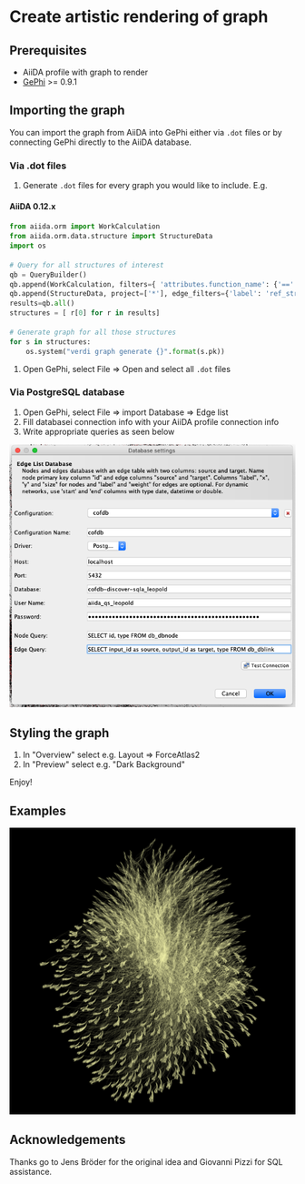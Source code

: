 # Create artistic rendering of graph

## Prerequisites

 * AiiDA profile with graph to render
 * [GePhi](https://gephi.org) >= 0.9.1

## Importing the graph

You can import the graph from AiiDA into GePhi either via `.dot` files or by connecting GePhi directly to the AiiDA database.

### Via .dot files

 1. Generate `.dot` files for every graph you would like to include. E.g.

#### AiiDA 0.12.x
```python
from aiida.orm import WorkCalculation
from aiida.orm.data.structure import StructureData
import os

# Query for all structures of interest
qb = QueryBuilder()
qb.append(WorkCalculation, filters={ 'attributes.function_name': {'==': 'collect_outputs'} }, tag='collect')
qb.append(StructureData, project=['*'], edge_filters={'label': 'ref_structure'}, input_of='collect')
results=qb.all()
structures = [ r[0] for r in results]

# Generate graph for all those structures
for s in structures:
    os.system("verdi graph generate {}".format(s.pk))
```

 1. Open GePhi, select File => Open and select all `.dot` files

### Via PostgreSQL database

 1. Open GePhi, select File => import Database => Edge list
 1. Fill databasei connection info with your AiiDA profile connection info
 1. Write appropriate queries as seen below

![GePhi AiiDA DB connection example](query.png)

## Styling the graph

 1. In "Overview" select e.g. Layout => ForceAtlas2
 1. In "Preview" select e.g. "Dark Background"

Enjoy!

## Examples
![example graph](figure.png)

## Acknowledgements

Thanks go to Jens Bröder for the original idea and Giovanni Pizzi for SQL assistance.
